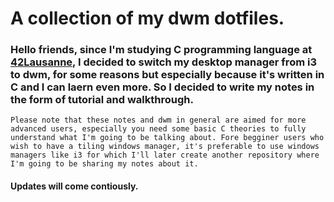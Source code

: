 # A collection of my dwm dotfiles.

### Hello friends, since I'm studying C programming language at [42Lausanne](https://www.42lausanne.ch/), I decided to switch my desktop manager from i3 to dwm, for some reasons but especially because it's written in C and I can laern even more. So I decided to write my notes in the form of tutorial and walkthrough.

`Please note that these notes and dwm in general are aimed for more advanced users, especially you need some basic C theories to fully understand what I'm going to be talking about. Fore begginer users who wish to have a tiling windows manager, it's preferable to use windows managers like i3 for which I'll later create another repository where I'm going to be sharing my notes about it.`

#### Updates will come contiously.
